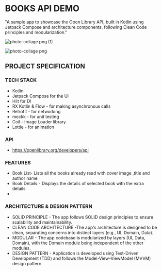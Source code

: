 # BOOKS API DEMO


"A sample app to showcase the Open Library API, built in Kotlin using Jetpack Compose and architecture components, following Clean Code principles and modularization."

![photo-collage png (1)](https://github.com/user-attachments/assets/9486af6b-2077-4f21-ad1e-016fa991fd41)

![photo-collage png](https://github.com/user-attachments/assets/b581a52e-fa79-4674-b388-fa8eb61fd255)

## PROJECT SPECIFICATION

### TECH STACK
* Kotlin
* Jetpack Compose for the UI
* Hilt for DI
* RX Kotlin & Flow - for making asynchronous calls
* Retrofit - for networking
* mockk - for unit testing
* Coil - Image Loader library.
* Lottie -  for animation

### API
* https://openlibrary.org/developers/api

  
### FEATURES
* Book List- Lists all the books already read with cover image ,title and author name
* Book  Details - Displays the details of selected book with the extra details
*   
  
### ARCHITECTURE & DESIGN PATTERN
* SOLID PRINCIPLE - The app follows SOLID design principles to ensure scalability and maintainability.
* CLEAN CODE ARCHITECTURE -The app's architecture is designed to be clean, separating concerns into distinct layers (e.g., UI, Domain, Data).
* MODULAR - The app codebase is modularized by layers (UI, Data, Domain), with the Domain module being independent of the other modules.
* DESIGN PATTERN - Application is developed using Test-Driven Development (TDD) and follows the Model-View-ViewModel (MVVM) design pattern










